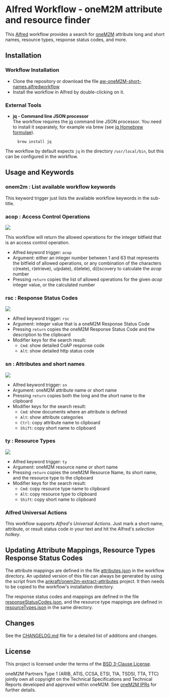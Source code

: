# Alfred Workflow - oneM2M attribute and resource finder 

This [Alfred][alfred] workflow provides a search for [oneM2M][onem2m] attribute long and short names, resource types, response status codes, and more.


## Installation

### Workflow Installation

- Clone the repository or download the file [aw-oneM2M-short-names.alfredworkflow][workflow]
- Install the workflow in Alfred by double-clicking on it.


### External Tools
- **jq - Command line JSON processor**  
The workflow requires the [jq][jq] command line JSON processor. You need to install it separately, for example via brew (see [jq Homebrew formulae][jq-brew]).

    	brew install jq

The workflow by default expects ```jq``` in the directory ```/usr/local/bin```, but this can be configured in the workflow.


## Usage and Keywords

### onem2m : List available workflow keywords
This keyword trigger just lists the available workflow keywords in the sub-title.


### acop : Access Control Operations

![][workflow-acop-gif]

This workflow will return the allowed operations for the integer bitfield that is an access control operation.

- Alfred keyword trigger: ```acop```
- Argument: either an integer number between 1 and 63 that represents the bitfield of allowed operations, or any combination of the characters c(reate), r(etrieve), u(pdate), d(elete), d(i)scovery to calculate the *acop* number
- Pressing ```return``` copies the list of allowed operations for the given *acop* integer value, or the calculated number


### rsc : Response Status Codes

![][workflow-rsc-gif]

- Alfred keyword trigger: ```rsc```
- Argument: integer value that is a oneM2M Response Status Code
- Pressing ```return``` copies the oneM2M Response Status Code and the description to the clipboard
- Modifier keys for the search result:
	- ```Cmd```: show detailed CoAP response code
	- ```Alt```: show detailed http status code


### sn : Attributes and short names

![][workflow-sn-gif]

- Alfred keyword trigger: ```sn```
- Argument: oneM2M attribute name or short name
- Pressing ```return``` copies both the long and the short name to the clipboard
- Modifier keys for the search result:
	- ```Cmd```:  show documents where an attribute is defined
	- ```Alt```:  show attribute categories
	- ```Ctrl```: copy attribute name to clipboard
	- ```Shift```: copy short name to clipboard


### ty : Resource Types

![][workflow-ty-gif]

- Alfred keyword trigger: ```ty```
- Argument: oneM2M resource name or short name
- Pressing ```return``` copies the oneM2M Resource Name, its short name, and the resource type to the clipboard
- Modifier keys for the search result:
	- ```Cmd```: copy resource type name to clipboard
	- ```Alt```: copy resource type to clipboard
	- ```Shift```: copy short name to clipboard


### Alfred Universal Actions

This workflow supports *Alfred's Universal Actions*. Just mark a short name, attribute, or result status code in your text and hit the Alfred's *selection hotkey*.


## Updating Attribute Mappings, Resource Types Response Status Codes

The attribute mappings are defined in the file [attributes.json][attributes] in the workflow directory. An updated version of this file can always be generated by using the script from the [ankraft/onem2m-extract-attributes][onem2m-extract-attributes] project. It then needs to be copied to the workflow's installation directory.

The response status codes and mappings are defined in the file [responseStatusCodes.json][responseStatusCodes], and the resource type mappings are defined in [resourceTypes.json][resourceTypes] in the same directory.


## Changes

See the [CHANGELOG.md][changelog] file for a detailed list of additions and changes.


## License
This project is licensed under the terms of the [BSD 3-Clause License][bsd-3-clause].

oneM2M Partners Type 1 (ARIB, ATIS, CCSA, ETSI, TIA, TSDSI, TTA, TTC) jointly own all copyright on the Technical Specifications and Technical Reports developed and approved within oneM2M. See [oneM2M IPRs][onem2m-license] for further details.


[bsd-3-clause]: https://opensource.org/licenses/BSD-3-Clause

[alfred]: https://www.alfredapp.com
[attributes]: src/attributes.json
[changelog]: CHANGELOG.md
[jq]: https://stedolan.github.io/jq/
[jq-brew]: https://formulae.brew.sh/formula/jq
[onem2m]: https://onem2m.org
[onem2m-license]: https://www.onem2m.org/harmonization-m2m/iprs
[onem2m-extract-attributes]:https://github.com/ankraft/onem2m-extract-attributes
[responseStatusCodes]: src/responseStatusCodes.json
[resourceTypes]: src/resourceTypes.json
[workflow]: aw-oneM2M-short-names.alfredworkflow
[workflow-acop-gif]: images/workflow-acop.gif
[workflow-sn-gif]: images/workflow-sn.gif
[workflow-rsc-gif]: images/workflow-rsc.gif
[workflow-ty-gif]: images/workflow-ty.gif